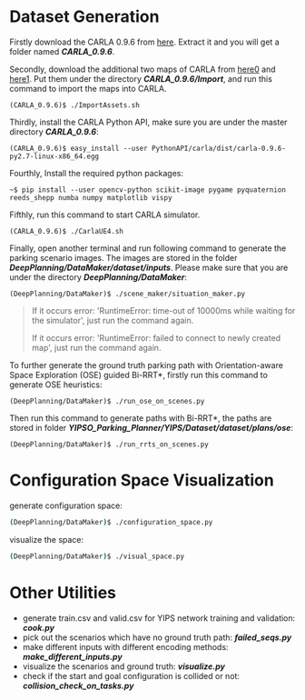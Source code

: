# Dataset Generation

Firstly download the CARLA 0.9.6 from [here](http://carla-assets-internal.s3.amazonaws.com/Releases/Linux/CARLA_0.9.6.tar.gz). Extract it and you will get a folder named ***CARLA_0.9.6***.

Secondly, download the additional two maps of CARLA from [here0](http://carla-assets-internal.s3.amazonaws.com/Releases/Linux/Town06_0.9.6.tar.gz) and [here1](http://carla-assets-internal.s3.amazonaws.com/Releases/Linux/Town07_0.9.6.tar.gz). Put them under the directory ***CARLA_0.9.6/Import***, and run this command to import the maps into CARLA.

```shell
(CARLA_0.9.6)$ ./ImportAssets.sh
```

Thirdly, install the CARLA Python API, make sure you are under the master directory ***CARLA_0.9.6***:

```shell
(CARLA_0.9.6)$ easy_install --user PythonAPI/carla/dist/carla-0.9.6-py2.7-linux-x86_64.egg
```

Fourthly, Install the required python packages:

```shell
~$ pip install --user opencv-python scikit-image pygame pyquaternion reeds_shepp numba numpy matplotlib vispy
```

Fifthly, run this command to start CARLA simulator.

```shell
(CARLA_0.9.6)$ ./CarlaUE4.sh
```

Finally, open another terminal and run following command to generate the parking scenario images. The images are stored in the folder ***DeepPlanning/DataMaker/dataset/inputs***. Please make sure that you are under the directory ***DeepPlanning/DataMaker***:

```shell
(DeepPlanning/DataMaker)$ ./scene_maker/situation_maker.py
```

> If it occurs error: 'RuntimeError: time-out of 10000ms while waiting for the simulator', just run the command again.
>
> If it occurs error: 'RuntimeError: failed to connect to newly created map', just run the command again.

To further generate the ground truth parking path with Orientation-aware Space Exploration (OSE) guided Bi-RRT*, firstly run this command to generate OSE heuristics:

```shell
(DeepPlanning/DataMaker)$ ./run_ose_on_scenes.py
```

Then run this command to generate paths with Bi-RRT*, the paths are stored in folder ***YIPSO_Parking_Planner/YIPS/Dataset/dataset/plans/ose***:

```shell
(DeepPlanning/DataMaker)$ ./run_rrts_on_scenes.py
```



# Configuration Space Visualization

generate configuration space:

```sh
(DeepPlanning/DataMaker)$ ./configuration_space.py
```

visualize the space:

```sh
(DeepPlanning/DataMaker)$ ./visual_space.py
```



# Other Utilities

- generate train.csv and valid.csv for YIPS network training and validation: ***cook.py***
- pick out the scenarios which have no ground truth path: ***failed_seqs.py***
- make different inputs with different encoding methods: ***make_different_inputs.py***
- visualize the scenarios and ground truth: ***visualize.py***
- check if the start and goal configuration is collided or not: ***collision_check_on_tasks.py***